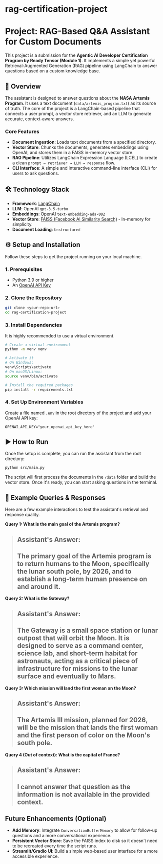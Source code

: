 # rag-certification-project
# Project: RAG-Based Q&A Assistant for Custom Documents

This project is a submission for the **Agentic AI Developer Certification Program by Ready Tensor (Module 1)**. It implements a simple yet powerful Retrieval-Augmented Generation (RAG) pipeline using LangChain to answer questions based on a custom knowledge base.

## 🚀 Overview

The assistant is designed to answer questions about the **NASA Artemis Program**. It uses a text document (`data/artemis_program.txt`) as its source of truth. The core of the project is a LangChain-based pipeline that connects a user prompt, a vector store retriever, and an LLM to generate accurate, context-aware answers.

### Core Features
- **Document Ingestion**: Loads text documents from a specified directory.
- **Vector Store**: Chunks the documents, generates embeddings using OpenAI, and stores them in a FAISS in-memory vector store.
- **RAG Pipeline**: Utilizes LangChain Expression Language (LCEL) to create a clean `prompt → retriever → LLM → response` flow.
- **CLI Interface**: A simple and interactive command-line interface (CLI) for users to ask questions.

## 🛠️ Technology Stack

- **Framework**: [LangChain](https://www.langchain.com/)
- **LLM**: OpenAI `gpt-3.5-turbo`
- **Embeddings**: OpenAI `text-embedding-ada-002`
- **Vector Store**: [FAISS (Facebook AI Similarity Search)](https://github.com/facebookresearch/faiss) - In-memory for simplicity.
- **Document Loading**: `Unstructured`

## ⚙️ Setup and Installation

Follow these steps to get the project running on your local machine.

### 1. Prerequisites
- Python 3.9 or higher
- An [OpenAI API Key](https://platform.openai.com/api-keys)

### 2. Clone the Repository
```bash
git clone <your-repo-url>
cd rag-certification-project
```

### 3. Install Dependencies
It is highly recommended to use a virtual environment.
```bash
# Create a virtual environment
python -m venv venv

# Activate it
# On Windows:
venv\Scripts\activate
# On macOS/Linux:
source venv/bin/activate

# Install the required packages
pip install -r requirements.txt
```

### 4. Set Up Environment Variables
Create a file named `.env` in the root directory of the project and add your OpenAI API key:
```
OPENAI_API_KEY="your_openai_api_key_here"
```

## ▶️ How to Run

Once the setup is complete, you can run the assistant from the root directory:

```bash
python src/main.py
```

The script will first process the documents in the `/data` folder and build the vector store. Once it's ready, you can start asking questions in the terminal.

## 🧪 Example Queries & Responses

Here are a few example interactions to test the assistant's retrieval and response quality.

**Query 1: What is the main goal of the Artemis program?**
> **Assistant's Answer:**
> --------------------
> The primary goal of the Artemis program is to return humans to the Moon, specifically the lunar south pole, by 2026, and to establish a long-term human presence on and around it.
> --------------------

**Query 2: What is the Gateway?**
> **Assistant's Answer:**
> --------------------
> The Gateway is a small space station or lunar outpost that will orbit the Moon. It is designed to serve as a command center, science lab, and short-term habitat for astronauts, acting as a critical piece of infrastructure for missions to the lunar surface and eventually to Mars.
> --------------------

**Query 3: Which mission will land the first woman on the Moon?**
> **Assistant's Answer:**
> --------------------
> The Artemis III mission, planned for 2026, will be the mission that lands the first woman and the first person of color on the Moon's south pole.
> --------------------

**Query 4 (Out of context): What is the capital of France?**
> **Assistant's Answer:**
> --------------------
> I cannot answer that question as the information is not available in the provided context.
> --------------------

## Future Enhancements (Optional)
- **Add Memory**: Integrate `ConversationBufferMemory` to allow for follow-up questions and a more conversational experience.
- **Persistent Vector Store**: Save the FAISS index to disk so it doesn't need to be recreated every time the script runs.
- **Streamlit/Gradio UI**: Build a simple web-based user interface for a more accessible experience.
